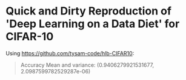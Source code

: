 # Quick and Dirty Reproduction of 'Deep Learning on a Data Diet' for CIFAR-10

Using https://github.com/tysam-code/hlb-CIFAR10:

> Accuracy Mean and variance: (0.9406279921531677, 2.0987599782529287e-06)

